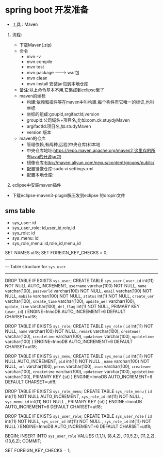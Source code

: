 # spring boot 开发准备

- 工具 : Maven

1. 流程:
    - 下载Maven(.zip)
    - 命令
        + mvn -v
        + mvn compile
        + mvn test
        + mvn package ---> war包
        + mvn clean
        + mvn install  安装jar包到本地仓库
    - 备注:以上命令基本不用,它集成到eclipse里了
    - maven的坐标
        + 构建:依赖和插件等在maven中叫构建.每个构件有它唯一的标识,也叫坐标
        + 坐标的组成:goupId,argifactId,version
        + groupId:公司域名+项目名,比如:com.ck.stuydyMaven
        + argifactId:项目名,如:studyMaven
        + version:版本
    - maven的仓库
        + 管理依赖,有两种,远程(中央仓库)和本地   
        + 中央仓库地址:https://repo.maven.apache.org/maven2,这里存的所有java的开源jar包
        + 镜像仓库:http://maven.aliyun.com/nexus/content/groups/public/ 
        + 配置镜像仓库:sudo vi settings.xml 
        + 配置本地仓库:<localrepository>


2. eclipse中安装maven插件
- 下载eclipse-maven3-plugin解压发到eclipse 的dropin文件  




## sms table
- sys_user: id
- sys_user_role: id,user_id,role,id
- sys_role: id
- sys_menu: id
- sys_role_menu: id,role_id,menu_id

SET NAMES utf8;
SET FOREIGN_KEY_CHECKS = 0;

-- ----------------------------
--  Table structure for `sys_user`
-- ----------------------------
DROP TABLE IF EXISTS `sys_user`;
CREATE TABLE `sys_user` (
  `user_id` int(11) NOT NULL AUTO_INCREMENT,
  `username` varchar(100) NOT NULL,
  `name` varchar(100),
  `passworld` varchar(100) NOT NULL,
  `email` varchar(100) NOT NULL,
  `mobile` varchar(100) NOT NULL,
  `status` int(1) NOT NULL,
  `create_uer` varchar(100),
  `create_time` varchar(100),
  `update_uer` varchar(100),
  `update_time` varchar(100),
  `del_flag` int(1) NOT NULL,
  PRIMARY KEY (`user_id`)
) ENGINE=InnoDB AUTO_INCREMENT=6 DEFAULT CHARSET=utf8;

DROP TABLE IF EXISTS `sys_role`;
CREATE TABLE `sys_role` (
  `id` int(11) NOT NULL,
  `name` varchar(100) NOT NULL,
  `remark` varchar(100),
  `createuer` varchar(100),
  `createtime` varchar(100),
  `updateuer` varchar(100),
  `updatetime` varchar(100)
) ENGINE=InnoDB AUTO_INCREMENT=6 DEFAULT CHARSET=utf8;

DROP TABLE IF EXISTS `sys_menu`;
CREATE TABLE `sys_menu` (
  `id` int(11) NOT NULL AUTO_INCREMENT,
  `pid` int(11) NOT NULL ,
  `name` varchar(100) NOT NULL,
  `url` varchar(100),
  `perms` varchar(100),
  `icon` varchar(100),
  `createuer` varchar(100),
  `createtime` varchar(100),
  `updateuer` varchar(100),
  `updatetime` varchar(100),
  PRIMARY KEY (`id`)
) ENGINE=InnoDB AUTO_INCREMENT=6 DEFAULT CHARSET=utf8;

DROP TABLE IF EXISTS `sys_role_menu`;
CREATE TABLE `sys_role_menu` (
  `id` int(11) NOT NULL AUTO_INCREMENT,
  `sys_role_id` int(11) NOT NULL ,
  `sys_menu_id` int(11) NOT NULL ,
  PRIMARY KEY (`id`)
) ENGINE=InnoDB AUTO_INCREMENT=6 DEFAULT CHARSET=utf8;

 

DROP TABLE IF EXISTS `sys_user_role`;
CREATE TABLE `sys_user_role` (
  `id` int(11) NOT NULL,
  `sys_user_id` int(11) NOT NULL ,
  `sys_role_id` int(11) NOT NULL 
) ENGINE=InnoDB AUTO_INCREMENT=6 DEFAULT CHARSET=utf8;

BEGIN;
INSERT INTO `sys_user_role` VALUES 
(1,1,1),
(8,4,2),
(10,5,2),
(11,2,2),
(13,6,2);
COMMIT;






SET FOREIGN_KEY_CHECKS = 1;
